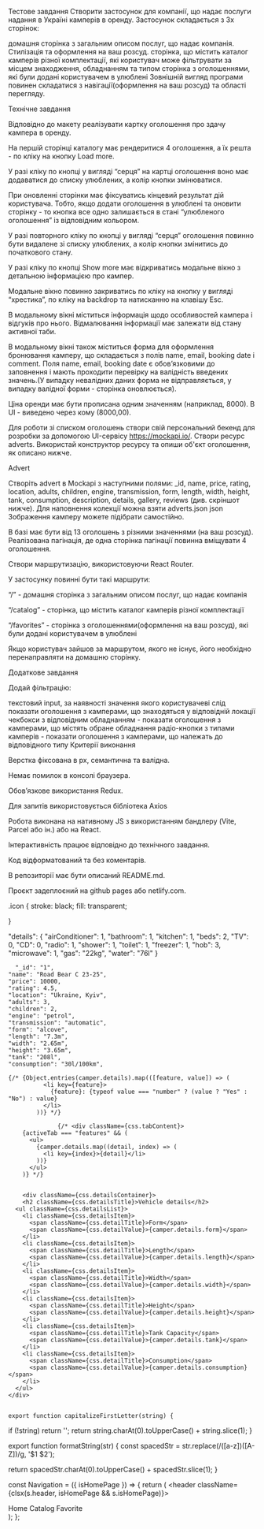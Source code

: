 Тестове завдання
Створити застосунок для компанії, що надає послуги надання в Україні камперів в оренду. Застосунок складається з 3х сторінок:

домашня сторінка з загальним описом послуг, що надає компанія. Стилізація та оформлення на ваш розсуд.
сторінка, що містить каталог камперів різної комплектації, які користувач може фільтрувати за місцем знаходження, обладнанням та типом
сторінка з оголошеннями, які були додані користувачем в улюблені
Зовнішній вигляд програми повинен складатися з навігації(оформлення на ваш розсуд) та області перегляду.

Технічне завдання

Відповідно до макету реалізувати картку оголошення про здачу кампера в оренду.

На першій сторінці каталогу має рендеритися 4 оголошення, а їх решта - по кліку на кнопку Load more.

У разі кліку по кнопці у вигляді “серця” на картці оголошення воно має додаватися до списку улюблених,  а колір кнопки змінюватися.

При оновленні сторінки має фіксуватись кінцевий результат дій користувача. Тобто, якщо додати оголошення в улюблені та оновити сторінку - то кнопка все одно залишається в стані “улюбленого оголошення” із відповідним кольором.

У разі повторного кліку по кнопці у вигляді “серця” оголошення повинно бути видалене зі списку улюблених,  а колір кнопки змінитись до початкового стану.

У разі кліку по кнопці Show more має відкриватись модальне вікно з детальною інформацією про кампер.

Модальне вікно повинно закриватись по кліку на кнопку у вигляді “хрестика”, по кліку на backdrop  та натисканню на клавішу Esc.

В модальному вікні міститься інформація щодо особливостей кампера і відгуків про нього. Відмалювання інформації має залежати від стану активної таби.

В модальному вікні також міститься форма для оформлення бронювання камперу, що складається з полів name, email, booking date і comment. Поля name, email, booking date є обовʼязковими до заповнення і мають проходити перевірку на валідність введених значень.(У випадку невалідних даних форма не відправляється, у випадку валідної форми - сторінка оновлюється).

Ціна оренди має бути прописана одним значенням (наприклад, 8000). В UI - виведено через кому (8000,00).

Для роботи зі списком оголошень створи свій персональний бекенд для розробки за допомогою UI-сервісу https://mockapi.io/. Створи ресурс adverts. Використай конструктор ресурсу та опиши об'єкт оголошення, як описано нижче.

Advert

Створіть  advert в Mockapi з наступними полями: _id,  name, price, rating, location, adults, children, engine, transmission, form, length, width, height, tank, consumption, description, details, gallery, reviews (див. скріншот нижче). Для наповнення колекції можна взяти adverts.json
json
Зображення камперу можете підібрати самостійно.

В базі має бути від 13 оголошень з різними значеннями (на ваш розсуд). Реалізована пагінація, де одна сторінка пагінації повинна вміщувати 4 оголошення.

Створи маршрутизацію, використовуючи React Router.

У застосунку повинні бути такі маршрути:

“/” - домашня сторінка з загальним описом послуг, що надає компанія

“/catalog” - сторінка, що містить каталог камперів різної комплектації

“/favorites” - сторінка з оголошеннями(оформлення на ваш розсуд), які були додані користувачем в улюблені

Якщо користувач зайшов за маршрутом, якого не існує, його необхідно перенаправляти на  домашню сторінку.

Додаткове завдання

Додай фільтрацію:

текстовий input, за наявності значення якого користувачеві слід показати оголошення з камперами, що знаходяться у відповідній локації
чекбокси з відповідним обладнанням - показати оголошення з камперами, що містять обране обладнання
радіо-кнопки з типами камперів - показати оголошення з камперами, що належать до відповідного типу
Критерії виконання

Верстка фіксована в рх, семантична та валідна.

Немає помилок в консолі браузера.

Обов’язкове використання Redux.

Для запитів використовується бібліотека Axios

Робота виконана на нативному JS з використанням бандлеру (Vite, Parcel або ін.) або на React.

Інтерактивність працює відповідно до технічного завдання.

Код відформатований та без коментарів.

В репозиторії має бути описаний README.md.

Проєкт задеплоєний на github pages або netlify.com.


.icon {
  stroke: black;
  fill: transparent;
  
}

"details": {
      "airConditioner": 1,
      "bathroom": 1,
      "kitchen": 1,
      "beds": 2,
      "TV": 0,
      "CD": 0,
      "radio": 1,
      "shower": 1,
      "toilet": 1,
      "freezer": 1,
      "hob": 3,
      "microwave": 1,
      "gas": "22kg",
      "water": "76l"
      }

      "_id": "1",
    "name": "Road Bear C 23-25",
    "price": 10000,
    "rating": 4.5,
    "location": "Ukraine, Kyiv",
    "adults": 3,
    "children": 2,
    "engine": "petrol",
    "transmission": "automatic",
    "form": "alcove",
    "length": "7.3m",
    "width": "2.65m",
    "height": "3.65m",
    "tank": "208l",
    "consumption": "30l/100km",

    {/* {Object.entries(camper.details).map(([feature, value]) => (
              <li key={feature}>
                {feature}: {typeof value === "number" ? (value ? "Yes" : "No") : value}
              </li>
            ))} */}

                  {/* <div className={css.tabContent}>
        {activeTab === "features" && (
          <ul>
            {camper.details.map((detail, index) => (
              <li key={index}>{detail}</li>
            ))}
          </ul>
        )} */}


        <div className={css.detailsContainer}>
        <h2 className={css.detailsTitle}>Vehicle details</h2>
      <ul className={css.detailsList}>
        <li className={css.detailsItem}>
          <span className={css.detailTitle}>Form</span>
          <span className={css.detailValue}>{camper.details.form}</span>
        </li>
        <li className={css.detailsItem}>
          <span className={css.detailTitle}>Length</span>
          <span className={css.detailValue}>{camper.details.length}</span>
        </li>
        <li className={css.detailsItem}>
          <span className={css.detailTitle}>Width</span>
          <span className={css.detailValue}>{camper.details.width}</span>
        </li>
        <li className={css.detailsItem}>
          <span className={css.detailTitle}>Height</span>
          <span className={css.detailValue}>{camper.details.height}</span>
        </li>
        <li className={css.detailsItem}>
          <span className={css.detailTitle}>Tank Capacity</span>
          <span className={css.detailValue}>{camper.details.tank}</span>
        </li>
        <li className={css.detailsItem}>
          <span className={css.detailTitle}>Consumption</span>
          <span className={css.detailValue}>{camper.details.consumption}</span>
        </li>
      </ul>
    </div>


    export function capitalizeFirstLetter(string) {
  if (!string) return '';
  return string.charAt(0).toUpperCase() + string.slice(1);
}

export function formatString(str) {
  const spacedStr = str.replace(/([a-z])([A-Z])/g, '$1 $2');

  return spacedStr.charAt(0).toUpperCase() + spacedStr.slice(1);
}


const Navigation = ({ isHomePage }) => {
  return (
    <header className={clsx(s.header, isHomePage && s.isHomePage)}>
      <nav className={s.nav}>
        <NavLink to="/" className={buildLinkClass}>
          Home
        </NavLink>
        <NavLink to="/catalog" className={buildLinkClass}>
          Catalog
        </NavLink>
        <NavLink to="/favorites" className={buildLinkClass}>
          Favorite
        </NavLink>
      </nav>
    </header>
  );
};